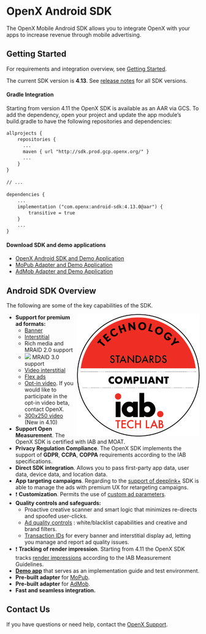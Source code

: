 OpenX Android SDK
========================

The OpenX Mobile Android SDK allows you to integrate OpenX with your apps to increase revenue through mobile advertising.

## Getting Started

For requirements and integration overview, see [Getting Started](android-sdk-info/android-sdk-getting-started.md).

The current SDK version is **4.13**.
See [release notes](android-sdk-info/rn-android-sdk-main.md) for all SDK versions.

#### Gradle Integration

Starting from version 4.11 the OpenX SDK is available as an AAR via GCS. To add the dependency, open your project and update the app module’s build.gradle to have the following repositories and dependencies:

```
allprojects {
    repositories {
      ...
      maven { url "http://sdk.prod.gcp.openx.org/" }
      ...
    }
}

// ...

dependencies {
    ...
    implementation ("com.openx:android-sdk:4.13.0@aar") {
        transitive = true
    }
    ...
}
```

#### Download SDK and demo applications


- [OpenX Android SDK and Demo Application](https://sdk.prod.gcp.openx.org/android/4.13.0/OpenX_Mobile_SDK_Android_4.13.0.zip)
- [MoPub Adapter and Demo Application](https://sdk.prod.gcp.openx.org/android/4.13.0/OpenX_Mobile_SDK_Android_MoPub_Adapter_Demo_4.13.0.zip)
- [AdMob Adapter and Demo Application](https://sdk.prod.gcp.openx.org/android/4.13.0/OpenX_Mobile_SDK_Android_AdMob_Adapter_Demo_4.13.0.zip)

## Android SDK Overview

The following are some of the key capabilities of the SDK.

<img src="android-sdk-info/res/IAB_Cert.png" alt="Pipeline Screenshot" height="320" width="320" align="right">

-   **Support for premium ad formats:**
    -   [Banner](android-sdk-info/android-sdk-banner-integration.md)
    -   [Interstitial](android-sdk-info/android-sdk-interstitial-integration.md)
    -   Rich media and MRAID 2.0 support
    -   <img src="android-sdk-info/res/Beta-banner.png"> MRAID 3.0 support
    -   [Video interstitial](android-sdk-info/android-sdk-video-interstitial-integration.md)
    -   [Flex ads](android-sdk-info/android-sdk-flex-ads.md)
    -   [Opt-in video](android-sdk-info/android-sdk-video-optin-integration.md). If you would like to participate in the opt-in video beta, contact OpenX.
    -   [300x250 video](android-sdk-info/android-sdk-video-ad-view-integration.md) (New in 4.10)
-   **Support Open Measurement**. The OpenX SDK is certified with IAB and MOAT.
-   **Privacy Regulation Compliance**. The OpenX SDK implements the support of **GDPR**, **CCPA**, **COPPA** requirements according to the IAB specifications.
-   **Direct SDK integration**. Allows you to pass first-party app data, user data, device data, and location data.
-   **App targeting campaigns**. Regarding to the [support of deeplink+](android-sdk-info/android-sdk-deeplinkplus.md) SDK is able to manage the ads with premium UX for retargeting campaigns.
-  ❗  **Customization**. Permits the use of [custom ad parameters](android-sdk-info/android-sdk-request-params.md).
-   **Quality controls and safeguards:**
    -   Proactive creative scanner and smart logic that minimizes re-directs and spoofed user-clicks.
    -   [Ad quality controls](https://docs.openx.com/Content/publishers/ad_quality.html) : white/blacklist capabilities and creative and brand filters.
    -   [Transaction IDs](android-sdk-info/android-sdk-controller-callbacks.md) for every banner and interstitial display ad, letting you manage and report ad quality issues.
-   ❗ **Tracking of render impression**. Starting from 4.11 the OpenX SDK tracks [render impressions](android-sdk-info/android-sdk-impression-tracking.md) according to the IAB Measurement Guidelines.
-   **[Demo app](android-sdk-info/android-sdk-demo-app-launch.md)** that serves as an implementation guide and test environment.
-   **Pre-built adapter** for [MoPub](android-sdk-info/android-sdk-mopub-adapter.md).
-   **Pre-built adapter** for [AdMob](android-sdk-info/android-sdk-admob-adapter.md).
-   **Fast and seamless integration.**

## Contact Us

If you have questions or need help, contact the [OpenX Support](https://docs.openx.com/Content/support.html).
